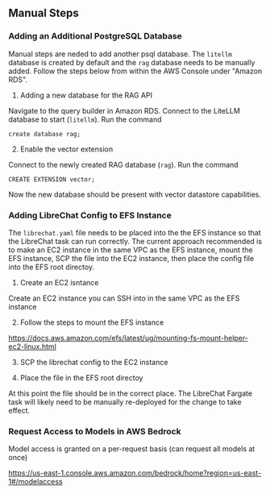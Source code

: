 

## Manual Steps

### Adding an Additional PostgreSQL Database

Manual steps are neded to add another psql database. The `litellm` database is created by default and the `rag` database
needs to be manually added. Follow the steps below from within the AWS Console under "Amazon RDS".

1. Adding a new database for the RAG API

Navigate to the query builder in Amazon RDS. Connect to the LiteLLM database to start (`litellm`). Run the command

```
create database rag;
```

2. Enable the vector extension

Connect to the newly created RAG database (`rag`). Run the command

```
CREATE EXTENSION vector;
```

Now the new database should be present with vector datastore capabilities.

### Adding LibreChat Config to EFS Instance

The `librechat.yaml` file needs to be placed into the the EFS instance so that the LibreChat task can run correctly.
The current approach recommended is to make an EC2 instance in the same VPC as the EFS instance, mount the EFS instance,
SCP the file into the EC2 instance, then place the config file into the EFS root directoy.

1. Create an EC2 isntance

Create an EC2 instance you can SSH into in the same VPC as the EFS instance

2. Follow the steps to mount the EFS instance

https://docs.aws.amazon.com/efs/latest/ug/mounting-fs-mount-helper-ec2-linux.html

3. SCP the librechat config to the EC2 instance

4. Place the file in the EFS root directoy


At this point the file should be in the correct place. The LibreChat Fargate task will likely need to be manually
re-deployed for the change to take effect.

### Request Access to Models in AWS Bedrock

Model access is granted on a per-request basis (can request all models at once)

https://us-east-1.console.aws.amazon.com/bedrock/home?region=us-east-1#/modelaccess
